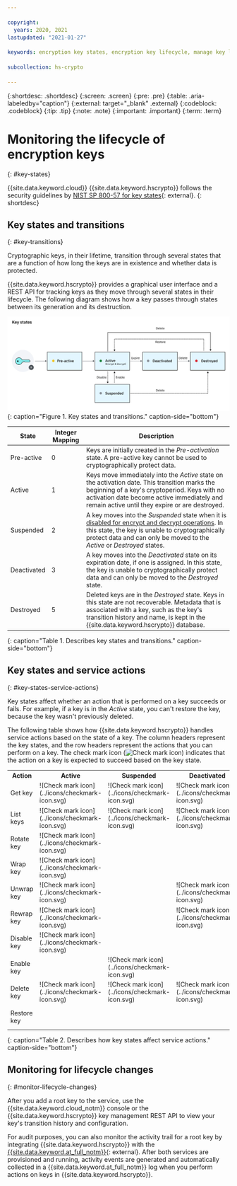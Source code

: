 ```yaml
---

copyright:
  years: 2020, 2021
lastupdated: "2021-01-27"

keywords: encryption key states, encryption key lifecycle, manage key lifecycle

subcollection: hs-crypto

---
```


{:shortdesc: .shortdesc}
{:screen: .screen}
{:pre: .pre}
{:table: .aria-labeledby="caption"}
{:external: target="_blank" .external}
{:codeblock: .codeblock}
{:tip: .tip}
{:note: .note}
{:important: .important}
{:term: .term}

# Monitoring the lifecycle of encryption keys
{: #key-states}

{{site.data.keyword.cloud}} {{site.data.keyword.hscrypto}} follows the security guidelines by [NIST SP 800-57 for key states](https://www.nist.gov/publications/recommendation-key-management-part-1-general-0){: external}.
{: shortdesc}

## Key states and transitions
{: #key-transitions}

Cryptographic keys, in their lifetime, transition through several states that are a function of how long the keys are in existence and whether data is protected.

{{site.data.keyword.hscrypto}} provides a graphical user interface and a REST API for tracking keys as they move through several states in their lifecycle. The following diagram shows how a key passes through states between its generation and its destruction.

![Encryption key states and transitions](/images/key-states.svg "Encryption key states and transitions")
{: caption="Figure 1. Key states and transitions." caption-side="bottom"}

| State       | Integer Mapping | Description |
|-------------|-----------------|-------------|
| Pre-active  |       0        | Keys are initially created in the _Pre-activation_ state. A pre-active key cannot be used to cryptographically protect data. |
| Active      |       1        | Keys move immediately into the _Active_ state on the activation date. This transition marks the beginning of a key's cryptoperiod. Keys with no activation date become active immediately and remain active until they expire or are destroyed. |
| Suspended   |       2        | A key moves into the _Suspended_ state when it is [disabled for encrypt and decrypt operations](/docs/hs-crypto?topic=hs-crypto-disable-keys). In this state, the key is unable to cryptographically protect data and can only be moved to the _Active_ or _Destroyed_ states. |
| Deactivated |       3        | A key moves into the _Deactivated_ state on its expiration date, if one is assigned. In this state, the key is unable to cryptographically protect data and can only be moved to the _Destroyed_ state. |
| Destroyed   |       5        | Deleted keys are in the _Destroyed_ state. Keys in this state are not recoverable. Metadata that is associated with a key, such as the key's transition history and name, is kept in the {{site.data.keyword.hscrypto}} database. |
{: caption="Table 1. Describes key states and transitions." caption-side="bottom"}

## Key states and service actions
{: #key-states-service-actions}

Key states affect whether an action that is performed on a key succeeds or fails. For example, if a key is in the _Active_ state, you can't restore the key, because the key wasn't previously deleted.

The following table shows how {{site.data.keyword.hscrypto}} handles service actions based on the state of a key. The column headers represent the key states, and the row headers represent the actions that you can perform on a key. The check mark icon (![Check mark icon](../icons/checkmark-icon.svg)) indicates that the action on a key is expected to succeed based on the key state.

<table>
  <tr>
    <th>Action</th>
    <th>Active</th>
    <th>Suspended</th>
    <th>Deactivated</th>
    <th>Destroyed</th>
  </tr>

  <tr>
    <td>Get key</td>
    <td>![Check mark icon](../icons/checkmark-icon.svg)</td>
    <td>![Check mark icon](../icons/checkmark-icon.svg)</td>
    <td>![Check mark icon](../icons/checkmark-icon.svg)</td>
    <td>![Check mark icon](../icons/checkmark-icon.svg)</td>
  </tr>

  <tr>
    <td>List keys</td>
    <td>![Check mark icon](../icons/checkmark-icon.svg)</td>
    <td>![Check mark icon](../icons/checkmark-icon.svg)</td>
    <td>![Check mark icon](../icons/checkmark-icon.svg)</td>
    <td></td>
  </tr>

  <tr>
    <td>Rotate key</td>
    <td>![Check mark icon](../icons/checkmark-icon.svg)</td>
    <td></td>
    <td></td>
    <td></td>
  </tr>

  <tr>
    <td>Wrap key</td>
    <td>![Check mark icon](../icons/checkmark-icon.svg)</td>
    <td></td>
    <td></td>
    <td></td>
  </tr>

  <tr>
    <td>Unwrap key</td>
    <td>![Check mark icon](../icons/checkmark-icon.svg)</td>
    <td></td>
    <td>![Check mark icon](../icons/checkmark-icon.svg)</td>
    <td></td>
  </tr>

  <tr>
    <td>Rewrap key</td>
    <td>![Check mark icon](../icons/checkmark-icon.svg)</td>
    <td></td>
    <td>![Check mark icon](../icons/checkmark-icon.svg)</td>
    <td></td>
  </tr>

  <tr>
    <td>Disable key</td>
    <td>![Check mark icon](../icons/checkmark-icon.svg)</td>
    <td></td>
    <td></td>
    <td></td>
  </tr>

  <tr>
    <td>Enable key</td>
    <td></td>
    <td>![Check mark icon](../icons/checkmark-icon.svg)</td>
    <td></td>
    <td></td>
  </tr>

  <tr>
    <td>Delete key</td>
    <td>![Check mark icon](../icons/checkmark-icon.svg)</td>
    <td>![Check mark icon](../icons/checkmark-icon.svg)</td>
    <td>![Check mark icon](../icons/checkmark-icon.svg)</td>
    <td></td>
  </tr>

  <tr>
    <td>Restore key</td>
    <td></td>
    <td></td>
    <td></td>
    <td>![Check mark icon](../icons/checkmark-icon.svg)</td>
  </tr>
</table>
{: caption="Table 2. Describes how key states affect service actions." caption-side="bottom"}

## Monitoring for lifecycle changes
{: #monitor-lifecycle-changes}

After you add a root key to the service, use the {{site.data.keyword.cloud_notm}} console or the {{site.data.keyword.hscrypto}} key management REST API to view your key's transition history and configuration.

For audit purposes, you can also monitor the activity trail for a root key by integrating {{site.data.keyword.hscrypto}} with the [{{site.data.keyword.at_full_notm}}](/docs/Activity-Tracker-with-LogDNA?topic=Activity-Tracker-with-LogDNA-getting-started){: external}. After both services are provisioned and running, activity events are generated and automatically collected in a {{site.data.keyword.at_full_notm}} log when you perform actions on keys in {{site.data.keyword.hscrypto}}.

